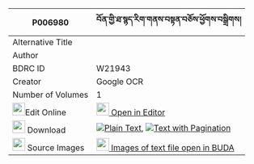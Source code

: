 |P006980|བོན་གྱི་ཐ་སྙད་རིག་གནས་བསྟན་བཅོས་ཕྱོགས་བསྒྲིགས། 
| --- | --- 
|Alternative Title |
|Author | 
|BDRC ID | W21943
|Creator | Google OCR
|Number of Volumes| 1
|<img width="25" src="https://img.icons8.com/color/25/000000/edit-property.png">Edit Online| [<img width="25" src="https://avatars.githubusercontent.com/u/45091458?s=200&v=4"> Open in Editor](http://editor.openpecha.org/P006980)
|<img width="25" src="https://img.icons8.com/fluent/48/000000/download-2.png"/>  Download | [![](https://img.icons8.com/color/20/000000/txt.png)Plain Text](https://github.com/Openpecha/P006980/releases/download/v1/bon_gyi_tanye_rikne_tencho_cho_plain_P006980.zip), [![](https://img.icons8.com/color/20/000000/txt.png)Text with Pagination](https://github.com/Openpecha/P006980/releases/download/v1/bon_gyi_tanye_rikne_tencho_cho_pages_P006980.zip)
|<img width="25" src="https://img.icons8.com/plasticine/100/000000/pictures-folder.png"/>  Source Images | [<img width="25" src="https://library.bdrc.io/icons/BUDA-small.svg"> Images of text file open in BUDA](https://library.bdrc.io/show/bdr:W21943)